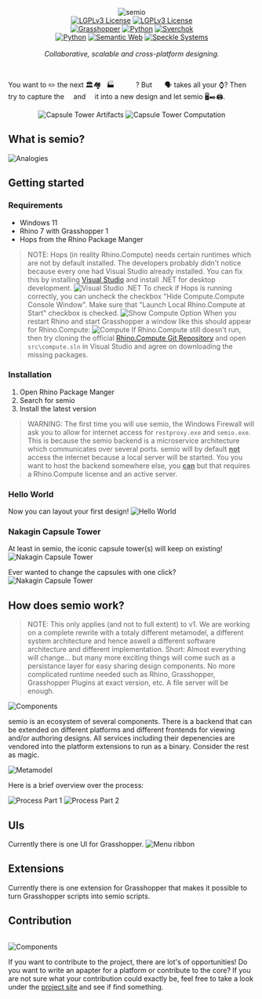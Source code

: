 <style>
    @font-face {
        font-family: 'Noto Emoji';
        src: url('docs/fonts/notoemoji.woff2') format('woff2');
        font-weight: normal;
        font-style: normal;
        font-display: swap;
    }
    emoji{
        font-family:Noto Emoji;
    }
</style>
<p align="center">
    <picture>
        <source media="(prefers-color-scheme: dark)" srcset="resources/logo/logo-horizontal-dark.svg">
        <source media="(prefers-color-scheme: light)" srcset="resources/logo/logo-horizontal.svg">
        <img alt="semio" href="https://github.com/usalu/semio/" src="resources/logo/logo-horizontal.svg">
    </picture>
    <br/>
    <a href="https://github.com/usalu/semio/"><img src="https://img.shields.io/github/v/release/usalu/semio?style=flat-square&color=ff344f" alt="LGPLv3 License"></a>
    <a href="https://choosealicense.com/licenses/lgpl-3.0/"><img src="docs\badges\license-LGPL_v3.svg" alt="LGPLv3 License"></a>
    <br/>
    <a href="https://www.grasshopper3d.com/"><img src="docs\badges\platform-Grasshopper.svg" alt="Grasshopper"></a>
    <a href="https://www.python.org/"><img src="docs\badges\platform-comming_soon(Python).svg" alt="Python"></a>
    <a href="https://nortikin.github.io/sverchok/"><img src="docs\badges\platform-comming_soon(Sverchok).svg" alt="Sverchok"></a>
    <br/>
    <a href="https://www.python.org/"><img src="docs\badges\powered_by-Python.svg" alt="Python"></a>
    <a href="<http://www.w3.org/2001/sw/wiki/RDF>"><img src="docs\badges\powered_by-Semantic_Web.svg" alt="Semantic Web"></a>
    <a href="https://speckle.systems/"><img src="docs\badges\powered_by-Speckle.svg" alt="Speckle Systems"></a>
    <br/>
    <br/>
    <i>Collaborative, scalable and cross-platform designing.</i>
</p>
<br/>

You want to <emoji>✏️</emoji> the next <emoji>🏛️🏘️🏢🏭🏫🏨⛪🕌</emoji>? But <emoji>📐🔢🗣️</emoji> takes all your <emoji>⌚</emoji>? Then try to capture the <emoji>🧬</emoji> and <emoji>💉</emoji>  it into a new design and let semio <emoji>🖥️✒️🖨️</emoji>.

<p align="center">
    <picture>
        <source media="(prefers-color-scheme: dark)" srcset="docs/examples/capsuletower/artifacts-dark.svg">
        <source media="(prefers-color-scheme: light)" srcset="docs/examples/capsuletower/artifacts.svg">
        <img alt="Capsule Tower Artifacts" src="docs/examples/capsuletower/artifacts.svg">
    </picture>
    <picture>
        <source media="(prefers-color-scheme: dark)" srcset="docs/examples/capsuletower/computation-dark.svg">
        <source media="(prefers-color-scheme: light)" srcset="docs/examples/capsuletower/computation.svg">
        <img alt="Capsule Tower Computation" src="docs/examples/capsuletower/computation.svg">
    </picture>
</p>

## What is semio?

<picture>
    <source media="(prefers-color-scheme: dark)" srcset="docs/conceptual/analogies-dark.svg">
    <source media="(prefers-color-scheme: light)" srcset="docs/conceptual/analogies.svg">
    <img alt="Analogies" src="docs/conceptual/analogies.svg">
</picture>


## Getting started



### Requirements
- Windows 11
- Rhino 7 with Grasshopper 1
- Hops from the Rhino Package Manger

> NOTE: Hops (in reality Rhino.Compute) needs certain runtimes which are not by default installed. The developers probably didn't notice because every one had Visual Studio already installed. You can fix this by installing [Visual Studio](https://visualstudio.microsoft.com/) and install .NET for desktop development.
![Visual Studio .NET](docs/installation/visual-studio-dotnet.png)
To check if Hops is running correctly, you can uncheck the checkbox "Hide 
Compute.Compute Console Window". Make sure that "Launch Local Rhino.Compute at Start" checkbox is checked.
![Show Compute Option](docs/installation/show-compute.png)
When you restart Rhino and start Grasshopper a window like this should appear for Rhino.Compute:
![Compute](docs/installation/compute.png)
If Rhino.Compute still doesn't run, then try cloning the official [Rhino.Compute Git Repository](https://github.com/mcneel/compute.rhino3d) and open `src\compute.sln` in Visual Studio and agree on downloading the missing packages.

### Installation
1. Open Rhino Package Manger
1. Search for semio
1. Install the latest version



> WARNING: The first time you will use semio, the Windows Firewall will ask you to allow for internet access for
`restproxy.exe` and `semio.exe`. This is because the semio backend is a microservice architecture which communicates over several ports. semio will by default **<ins>not</ins>** access the internet because a local server will be started. You you want to host the backend somewhere else, you **<ins>can</ins>** but that requires a Rhino.Compute license and an active server.

### Hello World
Now you can layout your first design!
![Hello World](docs/examples/helloworld/grasshopper.gif)

### Nakagin Capsule Tower
At least in semio, the iconic capsule tower(s) will keep on existing!
![Nakagin Capsule Tower](docs/examples/capsuletower/grasshopper.gif)

Ever wanted to change the capsules with one click?
![Nakagin Capsule Tower](docs/examples/capsuletower/grasshopper-variant.gif)

## How does semio work?

>NOTE: This only applies (and not to full extent) to v1. We are working on a complete rewrite with a totaly different metamodel, a different system architecture and hence aswell a different software architecture and different implementation. Short: Almost everything will change... but many more exciting things will come such as a persistance layer for easy sharing design components. No more complicated runtime needed such as Rhino, Grasshopper, Grasshopper Plugins at exact version, etc. A file server will be enough.

<picture>
    <source media="(prefers-color-scheme: dark)" srcset="docs/softwarequality/systemarchitecture/componentsdiagram-dark.svg">
    <source media="(prefers-color-scheme: light)" srcset="docs/softwarequality/systemarchitecture/componentsdiagram.svg">
    <img alt="Components" src="docs/softwarequality/systemarchitecture/componentsdiagram.svg">
</picture>

semio is an ecosystem of several components. There is a backend that can be extended on different platforms and different frontends for viewing and/or authoring designs. All services including their depenencies are vendored into the platform extensions to run as a binary. Consider the rest as magic.

<picture>
    <source media="(prefers-color-scheme: dark)" srcset="docs/softwarequality/softwarearchitecture/metamodel-dark.svg">
    <source media="(prefers-color-scheme: light)" srcset="docs/softwarequality/softwarearchitecture/metamodel.svg">
    <img alt="Metamodel" src="docs/softwarequality/softwarearchitecture/metamodel.svg">
</picture>

Here is a brief overview over the process:

<picture>
    <source media="(prefers-color-scheme: dark)" srcset="docs/softwarequality/softwarearchitecture/designprocessmodel-dark.svg">
    <source media="(prefers-color-scheme: light)" srcset="docs/softwarequality/softwarearchitecture/designprocessmodel.svg">
    <img alt="Process Part 1" src="docs/softwarequality/softwarearchitecture/designprocessmodel.svg">
</picture>

<picture>
    <source media="(prefers-color-scheme: dark)" srcset="docs/softwarequality/softwarearchitecture/designprocessmodel2-dark.svg">
    <source media="(prefers-color-scheme: light)" srcset="docs/softwarequality/softwarearchitecture/designprocessmodel2.svg">
    <img alt="Process Part 2" src="docs/softwarequality/softwarearchitecture/designprocessmodel2.svg">
</picture>

## UIs

Currently there is one UI for Grasshopper.
![Menu ribbon](docs/adapters/grasshopper/ribbon.png)

## Extensions

Currently there is one extension for Grasshopper that makes it possible to turn Grasshopper scripts into semio scripts.

## Contribution

![]()

<picture>
    <source media="(prefers-color-scheme: dark)" srcset="docs/softwarequality/softwarearchitecture/frameworkrelationships-dark.svg">
    <source media="(prefers-color-scheme: light)" srcset="docs/softwarequality/softwarearchitecture/frameworkrelationships.svg">
    <img alt="Components" src="docs/softwarequality/softwarearchitecture/frameworkrelationships.svg">
</picture>


If you want to contribute to the project, there are lot's of opportunities! Do you want to write an apapter for a platform or contribute to the core?
If you are not sure what your contribution could exactly be, feel free to take a look under the [project site](https://github.com/users/usalu/projects/2) and see if find something.